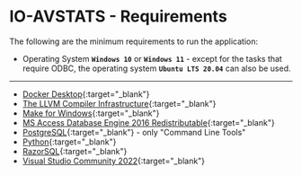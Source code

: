 # IO-AVSTATS - Requirements

The following are the minimum requirements to run the application:

- Operating System **`Windows 10`** or **`Windows 11`** - except for the tasks that require ODBC, the operating system **`Ubuntu LTS 20.04`** can also be used.

---

- [Docker Desktop](https://www.docker.com/products/docker-desktop/){:target="_blank"} 
- [The LLVM Compiler Infrastructure](https://llvm.org){:target="_blank"} 
- [Make for Windows](http://gnuwin32.sourceforge.net/packages/make.htm){:target="_blank"} 
- [MS Access Database Engine 2016 Redistributable](https://www.microsoft.com/en-us/download/details.aspx?id=54920){:target="_blank"}
- [PostgreSQL](https://www.enterprisedb.com/downloads/postgres-postgresql-downloads){:target="_blank"} - only "Command Line Tools"
- [Python](https://www.python.org){:target="_blank"}
- [RazorSQL](https://razorsql.com/index.html?adid=jq15&gclid=Cj0KCQjwk5ibBhDqARIsACzmgLSxlJdfFcjIaVeqtuDfjfGdasajXnyZFCyoFmXLLxKodRAoLu_m7NEaAv3IEALw_wcB){:target="_blank"}
- [Visual Studio Community 2022](https://visualstudio.microsoft.com/vs/community/){:target="_blank"}
